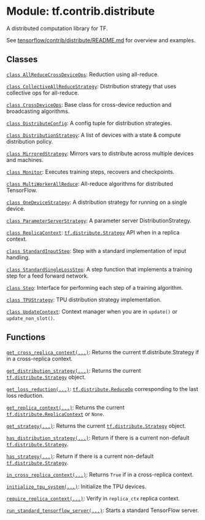 <div itemscope itemtype="http://developers.google.com/ReferenceObject">
<meta itemprop="name" content="tf.contrib.distribute" />
<meta itemprop="path" content="Stable" />
</div>

# Module: tf.contrib.distribute

A distributed computation library for TF.

See [tensorflow/contrib/distribute/README.md](
https://www.tensorflow.org/code/tensorflow/contrib/distribute/README.md)
for overview and examples.

## Classes

[`class AllReduceCrossDeviceOps`](../../tf/contrib/distribute/AllReduceCrossDeviceOps.md): Reduction using all-reduce.

[`class CollectiveAllReduceStrategy`](../../tf/contrib/distribute/CollectiveAllReduceStrategy.md): Distribution strategy that uses collective ops for all-reduce.

[`class CrossDeviceOps`](../../tf/distribute/CrossDeviceOps.md): Base class for cross-device reduction and broadcasting algorithms.

[`class DistributeConfig`](../../tf/contrib/distribute/DistributeConfig.md): A config tuple for distribution strategies.

[`class DistributionStrategy`](../../tf/distribute/Strategy.md): A list of devices with a state & compute distribution policy.

[`class MirroredStrategy`](../../tf/contrib/distribute/MirroredStrategy.md): Mirrors vars to distribute across multiple devices and machines.

[`class Monitor`](../../tf/contrib/distribute/Monitor.md): Executes training steps, recovers and checkpoints.

[`class MultiWorkerAllReduce`](../../tf/contrib/distribute/MultiWorkerAllReduce.md): All-reduce algorithms for distributed TensorFlow.

[`class OneDeviceStrategy`](../../tf/distribute/OneDeviceStrategy.md): A distribution strategy for running on a single device.

[`class ParameterServerStrategy`](../../tf/contrib/distribute/ParameterServerStrategy.md): A parameter server DistributionStrategy.

[`class ReplicaContext`](../../tf/distribute/ReplicaContext.md): <a href="../../tf/distribute/Strategy.md"><code>tf.distribute.Strategy</code></a> API when in a replica context.

[`class StandardInputStep`](../../tf/contrib/distribute/StandardInputStep.md): Step with a standard implementation of input handling.

[`class StandardSingleLossStep`](../../tf/contrib/distribute/StandardSingleLossStep.md): A step function that implements a training step for a feed forward network.

[`class Step`](../../tf/contrib/distribute/Step.md): Interface for performing each step of a training algorithm.

[`class TPUStrategy`](../../tf/distribute/experimental/TPUStrategy.md): TPU distribution strategy implementation.

[`class UpdateContext`](../../tf/contrib/distribute/UpdateContext.md): Context manager when you are in `update()` or `update_non_slot()`.

## Functions

[`get_cross_replica_context(...)`](../../tf/contrib/distribute/get_cross_replica_context.md): Returns the current tf.distribute.Strategy if in a cross-replica context.

[`get_distribution_strategy(...)`](../../tf/distribute/get_strategy.md): Returns the current <a href="../../tf/distribute/Strategy.md"><code>tf.distribute.Strategy</code></a> object.

[`get_loss_reduction(...)`](../../tf/distribute/get_loss_reduction.md): <a href="../../tf/distribute/ReduceOp.md"><code>tf.distribute.ReduceOp</code></a> corresponding to the last loss reduction.

[`get_replica_context(...)`](../../tf/distribute/get_replica_context.md): Returns the current <a href="../../tf/distribute/ReplicaContext.md"><code>tf.distribute.ReplicaContext</code></a> or `None`.

[`get_strategy(...)`](../../tf/distribute/get_strategy.md): Returns the current <a href="../../tf/distribute/Strategy.md"><code>tf.distribute.Strategy</code></a> object.

[`has_distribution_strategy(...)`](../../tf/distribute/has_strategy.md): Return if there is a current non-default <a href="../../tf/distribute/Strategy.md"><code>tf.distribute.Strategy</code></a>.

[`has_strategy(...)`](../../tf/distribute/has_strategy.md): Return if there is a current non-default <a href="../../tf/distribute/Strategy.md"><code>tf.distribute.Strategy</code></a>.

[`in_cross_replica_context(...)`](../../tf/distribute/in_cross_replica_context.md): Returns `True` if in a cross-replica context.

[`initialize_tpu_system(...)`](../../tf/tpu/experimental/initialize_tpu_system.md): Initialize the TPU devices.

[`require_replica_context(...)`](../../tf/contrib/distribute/require_replica_context.md): Verify in `replica_ctx` replica context.

[`run_standard_tensorflow_server(...)`](../../tf/contrib/distribute/run_standard_tensorflow_server.md): Starts a standard TensorFlow server.

